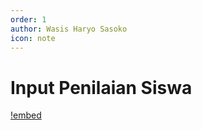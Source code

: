 ```yaml
---
order: 1
author: Wasis Haryo Sasoko
icon: note 
---
```


# Input Penilaian Siswa

[!embed](https://app.tango.us/app/embed/8d0bae09-3830-4501-8f45-020c7136e07f?iframe)


